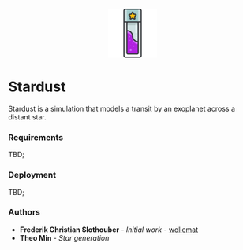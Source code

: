 <p align="center">
    <img src="./doc/icon.png" alt="icon" width="100" height="100" align="centera"/>
</p>

# Stardust

Stardust is a simulation that models a transit by an exoplanet across a distant star. 

### Requirements

TBD;

### Deployment

TBD;

### Authors

* **Frederik Christian Slothouber** - *Initial work* - [wollemat](https://github.com/wollemat)
* **Theo Min** - *Star generation*
